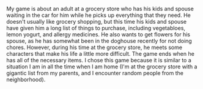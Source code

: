 My game is about an adult at a grocery store who has his kids and spouse waiting in the car for him while he picks up everything that they need. He doesn't usually like grocery shopping, but this time his kids and spouse have given him a long list of things to purchase, including vegetabloes, lemon yogurt, and allergy medicines. He also wants to get flowers for his spouse, as he has somewhat been in the doghouse recently for not doing chores. However, during his time at the grocery store, he meets some characters that make his life a little more difficult. The game ends when he has all of the necessary items. I chose this game because it is similar to a situation I am in all the time when I am home (I'm at the grocery store with a gigantic list from my parents, and I encounter random people from the neighborhood). 
